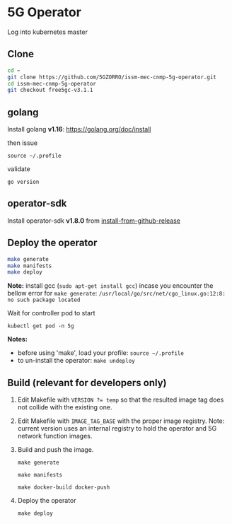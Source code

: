 # 5G Operator

Log into kubernetes master

## Clone

```bash
cd ~
git clone https://github.com/5GZORRO/issm-mec-cnmp-5g-operator.git
cd issm-mec-cnmp-5g-operator
git checkout free5gc-v3.1.1
```

## golang

Install golang **v1.16**: https://golang.org/doc/install

then issue

```
source ~/.profile
```

validate

```
go version
```

## operator-sdk

Install operator-sdk **v1.8.0** from [install-from-github-release](https://sdk.operatorframework.io/docs/installation/#install-from-github-release)

## Deploy the operator

```bash
make generate
make manifests
make deploy
```

**Note:** install gcc (`sudo apt-get install gcc`) incase you encounter the bellow error for `make generate`: `/usr/local/go/src/net/cgo_linux.go:12:8: no such package located`

Wait for controller pod to start

```
kubectl get pod -n 5g
```

**Notes:** 

* before using 'make', load your profile: `source ~/.profile`
* to un-install the operator: `make undeploy`

## Build (**relevant for developers only**)

1. Edit Makefile with `VERSION ?= temp` so that the resulted image tag does not collide with the existing one.

1. Edit Makefile with `IMAGE_TAG_BASE` with the proper image registry. Note: current version uses an internal registry to hold the operator and 5G network function images.

1. Build and push the image.

    ```
    make generate
    ```
    
    ```
    make manifests
    ```
    
    ```
    make docker-build docker-push
    ```

1. Deploy the operator

   ```
   make deploy
   ```
